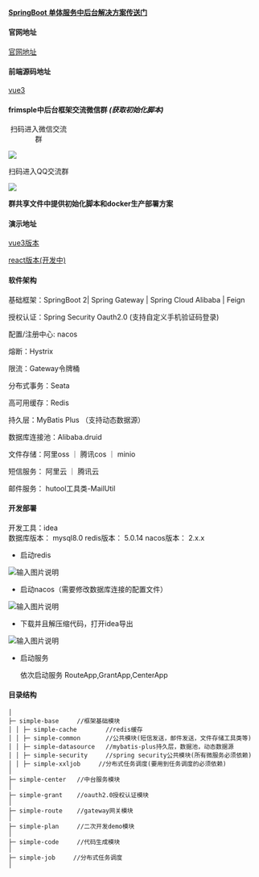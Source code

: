 #### [SpringBoot 单体服务中后台解决方案传送门](https://gitee.com/frsimple/springboot)

#### 官网地址

[官网地址](http://frsimple.cn)

#### 前端源码地址

[vue3](https://gitee.com/frsimple/view)


#### frimsple中后台框架交流微信群 **_(获取初始化脚本)_** 



<div style="width:120px;text-align:center;" >扫码进入微信交流群</div>

![](https://pengpengyu-test.oss-cn-zhangjiakou.aliyuncs.com/image/wx.jpg)

<div style="width:120px;text-align:center;" >扫码进入QQ交流群</div>

![](https://pengpengyu-test.oss-cn-zhangjiakou.aliyuncs.com/image/qq.jpg)



 **群共享文件中提供初始化脚本和docker生产部署方案** 

#### 演示地址

[vue3版本](http://vue.frsimple.cn)

[react版本(开发中)](http://react.frsimple.cn)


#### 软件架构


基础框架：SpringBoot 2| Spring Gateway | Spring Cloud Alibaba | Feign

授权认证：Spring Security Oauth2.0 (支持自定义手机验证码登录)

配置/注册中心: nacos

熔断：Hystrix

限流：Gateway令牌桶

分布式事务：Seata

高可用缓存：Redis

持久层：MyBatis Plus （支持动态数据源）

数据库连接池：Alibaba.druid

文件存储：阿里oss ｜ 腾讯cos ｜ minio

短信服务： 阿里云 ｜ 腾讯云

邮件服务： hutool工具类-MailUtil


#### 开发部署

开发工具：idea  
数据库版本： mysql8.0 
redis版本： 5.0.14
nacos版本： 2.x.x 


- 启动redis

 ![输入图片说明](https://pengpengyu-test.oss-cn-zhangjiakou.aliyuncs.com/image/3271658990350_.pic.jpg)

- 启动nacos（需要修改数据库连接的配置文件）

 ![输入图片说明](https://pengpengyu-test.oss-cn-zhangjiakou.aliyuncs.com/image/3281658990468_.pic.jpg)

- 下载并且解压缩代码，打开idea导出 

![输入图片说明](https://pengpengyu-test.oss-cn-zhangjiakou.aliyuncs.com/image/3261658990023_.pic.jpg)

- 启动服务 

  依次启动服务 
  RouteApp,GrantApp,CenterApp


#### 目录结构
```shell
│
├─ simple-base     //框架基础模块
│ │ ├─ simple-cache        //redis缓存
│ │ ├─ simple-common       //公共模块(短信发送，邮件发送，文件存储工具类等)
│ │ ├─ simple-datasource   //mybatis-plus持久层，数据池，动态数据源
│ │ ├─ simple-security     //spring security公共模块(所有微服务必须依赖)
│ │ ├─ simple-xxljob     //分布式任务调度(要用到任务调度的必须依赖)
│
├─ simple-center   //中台服务模块
│
├─ simple-grant    //oauth2.0授权认证模块 
│
├─ simple-route    //gateway网关模块 
│
├─ simple-plan     //二次开发demo模块
│
├─ simple-code     //代码生成模块
│
├─ simple-job     //分布式任务调度
│
```